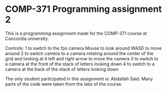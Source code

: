 # COMP-371 Programming assignment 2
This is a programming assignment made for the COMP-371 course at Concordia university.

Controls:
1 to switch to the fps camera
Mouse to look around
WASD to move around
2 to switch camera to a camera rotating around the center of the grid and looking at it
left and right arrow to move the camera
3 to switch to a camera at the front of the stack of letters looking down
4 to switch to a camera at the back of the stack of letters looking down
 
The only student participated in this assignment is: Abdallah Said.
Many parts of the code were taken from the labs of the course.
